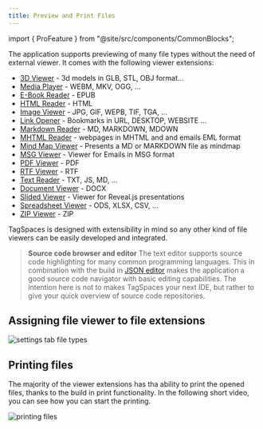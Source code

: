 ```yaml
---
title: Preview and Print Files
---
```


import { ProFeature } from "@site/src/components/CommonBlocks";

The application supports previewing of many file types without the need of external viewer. It comes with the following viewer extensions:

- [3D Viewer](/extensions/3d-viewer) - 3d models in GLB, STL, OBJ format...
- [Media Player](/extensions/media-player) - WEBM, MKV, OGG, ...
- [E-Book Reader](/extensions/ebook-viewer) - EPUB
- [HTML Reader](/extensions/html-viewer) - HTML
- [Image Viewer](/extensions/image-viewer) - JPG, GIF, WEPB, TIF, TGA, ...
- [Link Opener](/extensions/url-viewer) - Bookmarks in URL, DESKTOP, WEBSITE ...
- [Markdown Reader](/extensions/md-viewer) - MD, MARKDOWN, MDOWN
- [MHTML Reader](/extensions/mhtml-viewer) - webpages in MHTML and and emails EML format
- [Mind Map Viewer](/extensions/mindmap-viewer) - Presents a MD or MARKDOWN file as mindmap
- [MSG Viewer](/extensions/msg-viewer) - Viewer for Emails in MSG format
- [PDF Viewer](/extensions/pdf-viewer) - PDF
- [RTF Viewer](/extensions/rtf-viewer) - RTF
- [Text Reader](/extensions/text-viewer) - TXT, JS, MD, ...
- [Document Viewer](/extensions/document-viewer) - DOCX
- [Slided Viewer](/extensions/slides-viewer) - Viewer for Reveal.js presentations
- [Spreadsheet Viewer](/extensions/spreadsheet-viewer) - ODS, XLSX, CSV, ...
- [ZIP Viewer](/extensions/archive-viewer) - ZIP

TagSpaces is designed with extensibility in mind so any other kind of file viewers can be easily developed and integrated.

> **Source code browser and editor** The text editor supports source code highlighting for many common programming languages. This in combination with the build in [JSON editor](/extensions/json-editor) makes the application a good source code navigator with basic editing capabilities. The intention here is not to makes TagSpaces your next IDE, but rather to give your quick overview of source code repositories.

## Assigning file viewer to file extensions

![settings tab file types](/media/settings-tab-file-types.svg)

## Printing files

The majority of the viewer extensions has tha ability to print the opened files, thanks to the build in print functionality. In the following short video, you can see how you can start the printing.

![printing files](/media/printing.gif)
